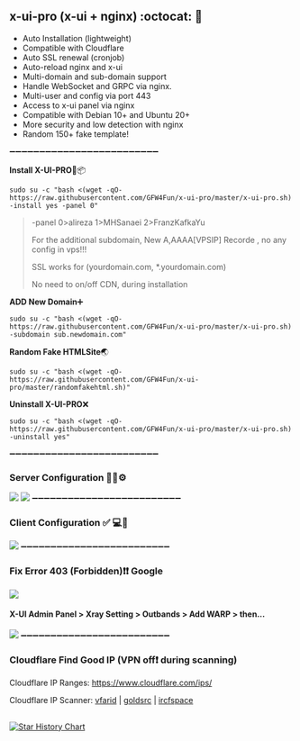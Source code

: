 ## x-ui-pro (x-ui + nginx) :octocat:	:open_file_folder:	
- Auto Installation (lightweight)
- Compatible with Cloudflare
- Auto SSL renewal (cronjob)
- Auto-reload nginx and x-ui
- Multi-domain and sub-domain support
- Handle WebSocket and GRPC via nginx.
- Multi-user and config via port 443
- Access to x-ui panel via nginx
- Compatible with Debian 10+ and Ubuntu 20+
- More security and low detection with nginx
- Random 150+ fake template!
  
➖➖➖➖➖➖➖➖➖➖➖➖➖➖➖➖➖➖➖➖➖➖➖➖➖

**Install X-UI-PRO**:dvd::package:

```
sudo su -c "bash <(wget -qO- https://raw.githubusercontent.com/GFW4Fun/x-ui-pro/master/x-ui-pro.sh) -install yes -panel 0"
```
> -panel 0>alireza 1>MHSanaei 2>FranzKafkaYu
> 
> For the additional subdomain, New A,AAAA[VPSIP] Recorde , no any config in vps!!!
>
> SSL works for (yourdomain.com, *.yourdomain.com)
>
> No need to on/off CDN, during installation
>
**ADD New Domain**:heavy_plus_sign:	
```
sudo su -c "bash <(wget -qO- https://raw.githubusercontent.com/GFW4Fun/x-ui-pro/master/x-ui-pro.sh) -subdomain sub.newdomain.com"
```

**Random Fake HTMLSite**:earth_asia:	
```
sudo su -c "bash <(wget -qO- https://raw.githubusercontent.com/GFW4Fun/x-ui-pro/master/randomfakehtml.sh)"
```

**Uninstall X-UI-PRO**:x:
```
sudo su -c "bash <(wget -qO- https://raw.githubusercontent.com/GFW4Fun/x-ui-pro/master/x-ui-pro.sh) -uninstall yes"
```

➖➖➖➖➖➖➖➖➖➖➖➖➖➖➖➖➖➖➖➖➖➖➖➖➖
### Server Configuration :wrench:🐧⚙️
![](https://raw.githubusercontent.com/GFW4Fun/x-ui-pro/master/media/admin_config.png)
![](https://raw.githubusercontent.com/GFW4Fun/x-ui-pro/master/media/trojan_grpc_admin.png)
➖➖➖➖➖➖➖➖➖➖➖➖➖➖➖➖➖➖➖➖➖➖➖➖➖
### Client Configuration :white_check_mark:	:computer:🔌
![](https://raw.githubusercontent.com/GFW4Fun/x-ui-pro/master/media/client_config.png)
➖➖➖➖➖➖➖➖➖➖➖➖➖➖➖➖➖➖➖➖➖➖➖➖➖
### Fix Error 403 (Forbidden)❗️❗️ Google
![](https://raw.githubusercontent.com/GFW4Fun/x-ui-pro/master/media/error403Google.png)
#### X-UI Admin Panel > Xray Setting > Outbands > Add WARP > then...
![](https://raw.githubusercontent.com/GFW4Fun/x-ui-pro/master/media/xui-warp.png)
➖➖➖➖➖➖➖➖➖➖➖➖➖➖➖➖➖➖➖➖➖➖➖➖➖
### Cloudflare Find Good IP (VPN off❗ during scanning)
Cloudflare IP Ranges: https://www.cloudflare.com/ips/

Cloudflare IP Scanner: [vfarid](https://vfarid.github.io/cf-ip-scanner/) | [goldsrc](https://cloudflare-scanner.vercel.app) | [ircfspace](https://ircfspace.github.io/scanner/)

##
[![Star History Chart](https://api.star-history.com/svg?repos=GFW4Fun/x-ui-pro&type=Date)](https://github.com/GFW4Fun/x-ui-pro)

